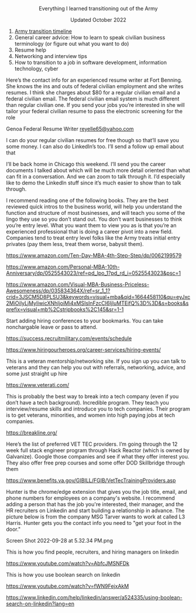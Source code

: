 <p align='center'> Everything I learned transitioning out of the Army </p>
<p align='center'> Updated October 2022 </p>

1. [Army transition timeline](https://github.com/nebyou-abera/transition/blob/1c30cbc6e829dfe423b38f8f2b60201b1e1a06a3/Transition%20Timeline.md)
2. General career advice: How to learn to speak civilian business terminology (or figure out what you want to do)
3. Resume help
4. Networking and interview tips
6. How to transition to a job in software development, information technology, cyber

Here’s the contact info for an experienced resume writer at Fort Benning. She knows the ins and outs of federal civilian employment and she writes resumes. I think she charges about $80 for a regular civilian email and a federal civilian email. The federal civilian email system is much different than regular civilian one. If you send your jobs you’re interested in she will tailor your federal civilian resume to pass the electronic screening for the role

Genoa Federal Resume Writer reyelle65@yahoo.com

I can do your regular civilian resumes for free though so that’ll save you some money. I can also do LinkedIn’s too. I’ll send a follow up email about that

I’ll be back home in Chicago this weekend. I’ll send you the career documents I talked about which will be much more detail oriented than what can fit in a conversation. And we can zoom to talk through it. I’d especially like to demo the LinkedIn stuff since it’s much easier to show than to talk through.

I recommend reading one of the following books. They are the best reviewed quick intros to the business world, will help you understand the function and structure of most businesses, and will teach you some of the lingo they use so you don’t stand out. You don’t want businesses to think you’re entry level. What you want them to view you as is that you’re an experienced professional that is doing a career pivot into a new field. Companies tend to treat entry level folks like the Army treats initial entry privates (pay them less, treat them worse, babysit them).

https://www.amazon.com/Ten-Day-MBA-4th-Step-Step/dp/0062199579

https://www.amazon.com/Personal-MBA-10th-Anniversary/dp/0525543023/ref=pd_lpo_1?pd_rd_i=0525543023&psc=1

https://www.amazon.com/Visual-MBA-Business-Priceless-Awesomeness/dp/035834364X/ref=sr_1_1?crid=3JSCM5D8PLSU3&keywords=visual+mba&qid=1664458110&qu=eyJxc2MiOiIyLjMyIiwicXNhIjoiMi4xMSIsInFzcCI6IjIuMTEifQ%3D%3D&s=books&sprefix=visual+mb%2Cstripbooks%2C145&sr=1-1

Start adding hiring conferences to your bookmarks. You can take nonchargable leave or pass to attend.

https://success.recruitmilitary.com/events/schedule

https://www.hiringourheroes.org/career-services/hiring-events/

This is a veteran mentorship/networking site. If you sign up you can talk to veterans and they can help you out with referrals, networking, advice, and some just straight up hire

https://www.veterati.com/

This is probably the best way to break into a tech company (even if you don’t have a tech background). Incredible program. They teach you interview/resume skills and introduce you to tech companies. Their program is to get veterans, minorities, and women into high paying jobs at tech companies.

https://breakline.org/

Here’s the list of preferred VET TEC providers. I’m going through the 12 week full stack engineer program through Hack Reactor (which is owned by Galvanize). Google those companies and see if what they offer interest you. They also offer free prep courses and some offer DOD Skillbridge through them

https://www.benefits.va.gov/GIBILL/FGIB/VetTecTrainingProviders.asp

Hunter is the chrome/edge extension that gives you the job title, email, and phone numbers for employees on a company's website. I recommend adding a person that has the job you're interested, their manager, and the HR recruiters on Linkedin and start building a relationship in advance. The picture below is from the company MSG Tarver wants to work at called L3 Harris. Hunter gets you the contact info you need to "get your foot in the door."

Screen Shot 2022-09-28 at 5.32.34 PM.png

This is how you find people, recruiters, and hiring managers on linkedin

https://www.youtube.com/watch?v=AbfcJMSNFDk

This is how you use boolean search on linkedin

https://www.youtube.com/watch?v=fWN9FejxAkM

https://www.linkedin.com/help/linkedin/answer/a524335/using-boolean-search-on-linkedin?lang=en
